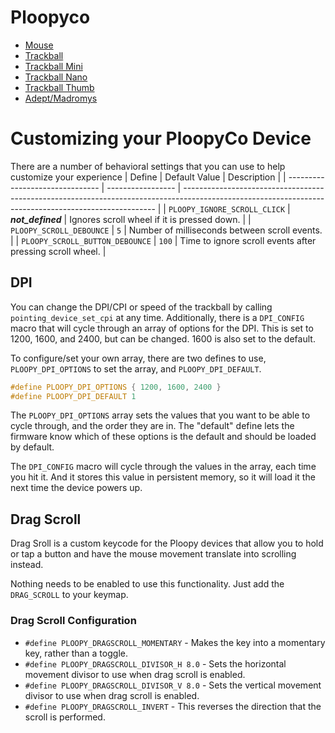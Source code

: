 # Ploopyco

* [Mouse](mouse/)
* [Trackball](trackball/)
* [Trackball Mini](trackball_mini/)
* [Trackball Nano](trackball_nano/)
* [Trackball Thumb](trackball_thumb/)
* [Adept/Madromys](manromys/)

# Customizing your PloopyCo Device

There are a number of behavioral settings that you can use to help customize your experience
| Define                          | Default Value     | Description                                                                                                                                           |
| ------------------------------- | ----------------- | ----------------------------------------------------------------------------------------------------------------------------------------------------- |
| `PLOOPY_IGNORE_SCROLL_CLICK`    | *__not_defined__* | Ignores scroll wheel if it is pressed down.                                                                                                           |
| `PLOOPY_SCROLL_DEBOUNCE`        | `5`               | Number of milliseconds between scroll events.                                                                                                         |
| `PLOOPY_SCROLL_BUTTON_DEBOUNCE` | `100`             | Time to ignore scroll events after pressing scroll wheel.                                                                                             |


## DPI

You can change the DPI/CPI or speed of the trackball by calling `pointing_device_set_cpi` at any time. Additionally, there is a `DPI_CONFIG` macro that will cycle through an array of options for the DPI.  This is set to 1200, 1600, and 2400, but can be changed.  1600 is also set to the default.

To configure/set your own array, there are two defines to use, `PLOOPY_DPI_OPTIONS` to set the array, and `PLOOPY_DPI_DEFAULT`.

```c
#define PLOOPY_DPI_OPTIONS { 1200, 1600, 2400 }
#define PLOOPY_DPI_DEFAULT 1
```

The `PLOOPY_DPI_OPTIONS` array sets the values that you want to be able to cycle through, and the order they are in.  The "default" define lets the firmware know which of these options is the default and should be loaded by default.

The `DPI_CONFIG` macro will cycle through the values in the array, each time you hit it.  And it stores this value in persistent memory, so it will load it the next time the device powers up.

## Drag Scroll

Drag Sroll is a custom keycode for the Ploopy devices that allow you to hold or tap a button and have the mouse movement translate into scrolling instead.

Nothing needs to be enabled to use this functionality.  Just add the `DRAG_SCROLL` to your keymap.

### Drag Scroll Configuration

* `#define PLOOPY_DRAGSCROLL_MOMENTARY` - Makes the key into a momentary key, rather than a toggle.
* `#define PLOOPY_DRAGSCROLL_DIVISOR_H 8.0` - Sets the horizontal movement divisor to use when drag scroll is enabled.
* `#define PLOOPY_DRAGSCROLL_DIVISOR_V 8.0` - Sets the vertical movement divisor to use when drag scroll is enabled.
* `#define PLOOPY_DRAGSCROLL_INVERT` - This reverses the direction that the scroll is performed.
